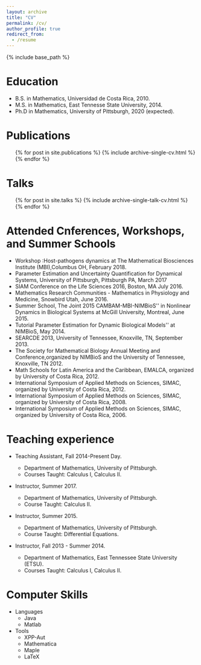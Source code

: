 ```yaml
---
layout: archive
title: "CV"
permalink: /cv/
author_profile: true
redirect_from:
  - /resume
---
```


{% include base_path %}

Education
======
* B.S. in Mathematics, Universidad de Costa Rica, 2010.
* M.S. in Mathematics, East Tennesse State University, 2014.
* Ph.D in Mathematics, University of Pittsburgh, 2020 (expected).

  
Publications
======

  <ul>{% for post in site.publications %}
    {% include archive-single-cv.html %}
  {% endfor %}</ul>

Talks
======
  <ul>{% for post in site.talks %}
    {% include archive-single-talk-cv.html %}
  {% endfor %}</ul>
  
 Attended Cnferences, Workshops, and Summer Schools
 ======
 * Workshop :Host-pathogens dynamics at The Mathematical Biosciences Institute (MBI),Columbus OH, February 2018.
 *  Parameter Estimation and Uncertainty Quantification for Dynamical Systems, University of Pittsburgh, Pittsburgh PA, March 2017
 * SIAM Conference on the Life Sciences 2016, Boston, MA July 2016.
 *  Mathematics Research Communities - Mathematics in Physiology and Medicine, Snowbird Utah, June 2016.
 *  Summer School, The Joint 2015 CAMBAM-MBI-NIMBioS'' in Nonlinear Dynamics in Biological Systems at McGill University, Montreal, June 2015.
 *  Tutorial Parameter Estimation for Dynamic Biological Models'' at NIMBioS, May 2014.
 *  SEARCDE 2013, University of Tennessee, Knoxville, TN, September 2013.
 *  The Society for Mathematical Biology Annual Meeting and Conference,organized by NIMBioS and the University of Tennessee, Knoxville, TN 2012.
 *  Math Schools for Latin America and the Caribbean, EMALCA, organized by University of Costa Rica, 2012.
 * International Symposium of Applied Methods on Sciences, SIMAC, organized by University of Costa Rica, 2012.
 * International Symposium of Applied Methods on Sciences, SIMAC, organized by University of Costa Rica, 2008.
 * International Symposium of Applied Methods on Sciences, SIMAC, organized by University of Costa Rica, 2006.
 
Teaching experience
======
* Teaching Assistant, Fall 2014-Present Day.
  * Department of Mathematics, University of Pittsburgh.
  * Courses Taught: Calculus I, Calculus II.
  
* Instructor, Summer 2017.
  * Department of Mathematics, University of Pittsburgh. 
  * Course Taught: Calculus II. 

* Instructor, Summer 2015.
  * Department of Mathematics, University of Pittsburgh. 
  * Course Taught: Differential Equations. 

* Instructor, Fall 2013 - Summer 2014.
  * Department of Mathematics, East Tennessee State University (ETSU). 
  * Courses Taught: Calculus I, Calculus II. 
 
Computer Skills
======
* Languages 
  * Java
  * Matlab
* Tools
  * XPP-Aut
  * Mathematica
  * Maple
  * LaTeX
  

